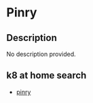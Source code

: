 # Pinry

## Description

No description provided.

## k8 at home search

- [pinry](https://nanne.dev/k8s-at-home-search/#/pinry)
